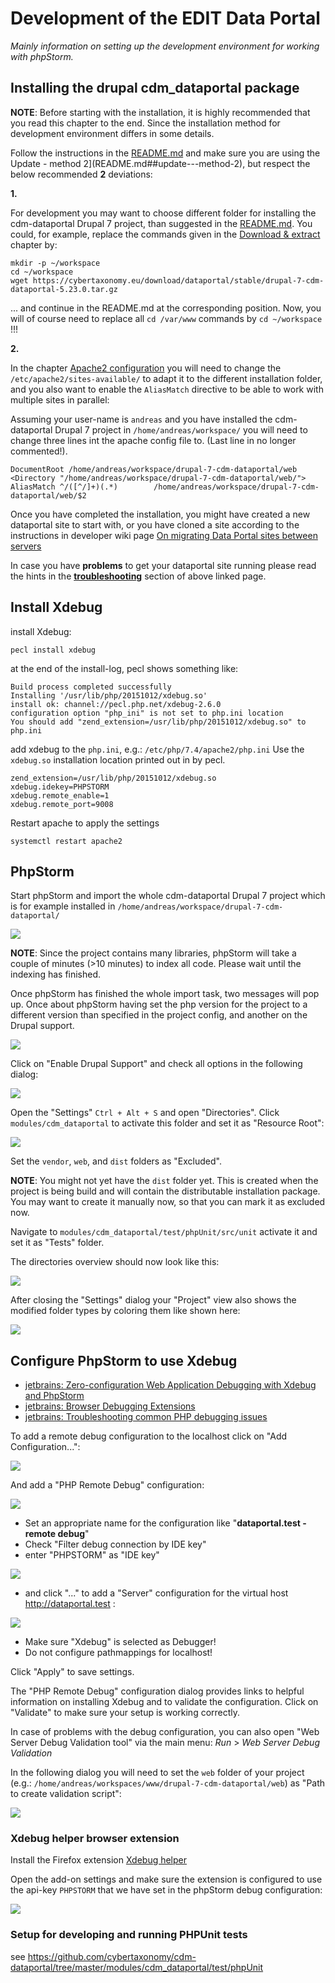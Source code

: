# Development of the EDIT Data Portal

*Mainly information on setting up the development environment for working with phpStorm.*

## Installing the drupal cdm_dataportal package

**NOTE**: Before starting with the installation, it is highly recommended that you read this chapter to the end. Since
the installation method for development environment differs in some details.

Follow the instructions in the [README.md](README.md) and make sure you are using the
Update - method 2](README.md##update---method-2), but respect the below recommended **2** deviations:

**1.**

For development you may want to choose different folder for installing the cdm-dataportal Drupal 7 project, 
than suggested in the [README.md](README.md). You could, for example, replace the commands given in the
[Download & extract](README.md#download--extract) chapter by:

~~~
mkdir -p ~/workspace
cd ~/workspace
wget https://cybertaxonomy.eu/download/dataportal/stable/drupal-7-cdm-dataportal-5.23.0.tar.gz
~~~

... and continue in the README.md at the corresponding position.
Now, you will of course need to replace all `cd /var/www` commands by `cd ~/workspace` !!!

**2.**

In the chapter [Apache2 configuration](README.md#apache2-configuration) you will need to change the 
`/etc/apache2/sites-available/` to adapt it to the different installation folder, and you also want to enable the
`AliasMatch` directive to be able to work with multiple sites in parallel:

Assuming your user-name is `andreas` and you have installed the cdm-dataportal Drupal 7 project in `/home/andreas/workspace/`
you will need to change three lines int the apache config file to. (Last line in no longer commented!).

~~~
DocumentRoot /home/andreas/workspace/drupal-7-cdm-dataportal/web
<Directory "/home/andreas/workspace/drupal-7-cdm-dataportal/web/">
AliasMatch ^/([^/]+)(.*)		/home/andreas/workspace/drupal-7-cdm-dataportal/web/$2
~~~~

Once you have completed the installation, you might have created a new dataportal site to start with, or you have cloned
a site according to the instructions in developer wiki page 
[On migrating Data Portal sites between servers](https://dev.e-taxonomy.eu/redmine/projects/edit/wiki/CdmDataportalSiteMigration)

In case you have **problems** to get your dataportal site running please read the hints in the 
[**troubleshooting**](https://dev.e-taxonomy.eu/redmine/projects/edit/wiki/CdmDataportalSiteMigration##Troubleshooting) 
section of above linked page.

## Install Xdebug

install Xdebug:

~~~
pecl install xdebug
~~~

at the end of the install-log, pecl shows something like:

~~~
Build process completed successfully
Installing '/usr/lib/php/20151012/xdebug.so'
install ok: channel://pecl.php.net/xdebug-2.6.0
configuration option "php_ini" is not set to php.ini location
You should add "zend_extension=/usr/lib/php/20151012/xdebug.so" to php.ini
~~~

add xdebug to the `php.ini`, e.g.: `/etc/php/7.4/apache2/php.ini` Use the `xdebug.so` installation location printed out 
in by pecl.

~~~
zend_extension=/usr/lib/php/20151012/xdebug.so
xdebug.idekey=PHPSTORM
xdebug.remote_enable=1
xdebug.remote_port=9008
~~~

Restart apache  to apply the settings 

~~~
systemctl restart apache2
~~~

## PhpStorm

Start phpStorm and import the whole cdm-dataportal Drupal 7 project which is for example installed in 
`/home/andreas/workspace/drupal-7-cdm-dataportal/`

![](images/phpstorm-new-project-from-existing-files.png)

**NOTE**: Since the project contains many libraries, phpStorm will take a couple of minutes (>10 minutes) to index all code. 
Please wait until the indexing has finished.

Once phpStorm has finished the whole import task, two messages will pop up. Once about phpStorm having set the php version for 
the project to a different version than specified in the project config, and another on the Drupal support.

![](images/phpstorm-drupal-support-popup.png)

Click on "Enable Drupal Support" and check all options in the following dialog:

![](images/phpstorm-enable-drupal-support-dialog.png)

Open the "Settings" `Ctrl + Alt + S` and open "Directories". Click `modules/cdm_dataportal` to activate this folder and set it as "Resource Root":

![](images/phpstorm-directories-resource-root.png)

Set the `vendor`, `web`, and `dist` folders as "Excluded".

**NOTE**: You might not yet have the `dist` folder yet. This is created when the project is being build and will contain
the distributable installation package. You may want to create it manually now, so that you can mark it as excluded now.

Navigate to `modules/cdm_dataportal/test/phpUnit/src/unit` activate it and set it as "Tests" folder.

The directories overview should now look like this:

![](images/phpstorm-settings-directories.png)

After closing the "Settings" dialog your "Project" view also shows the modified folder types by coloring them like shown here:

![](images/php-storm-project-folders.png)

## Configure PhpStorm to use Xdebug

* [jetbrains: Zero-configuration Web Application Debugging with Xdebug and PhpStorm](https://confluence.jetbrains.com/display/PhpStorm/Zero-configuration+Web+Application+Debugging+with+Xdebug+and+PhpStorm#Zero-configurationWebApplicationDebuggingwithXdebugandPhpStorm-1.InstallXdebug)
* [jetbrains: Browser Debugging Extensions](https://confluence.jetbrains.com/display/PhpStorm/Browser+Debugging+Extensions)
* [jetbrains: Troubleshooting common PHP debugging issues](https://www.jetbrains.com/help/phpstorm/troubleshooting-php-debugging.html)

To add a remote debug configuration to the localhost click on "Add Configuration...":

![](images/phpstorm-add-configuration.png)

And add a "PHP Remote Debug" configuration:

![](images/phpstorm-add-remote-debug-configuration.png)

* Set an appropriate name for the configuration like "**dataportal.test - remote debug**"
* Check "Filter debug connection by IDE key"
* enter "PHPSTORM" as "IDE key"

![](images/phpstorm-add-remote-debug-configuration-1.png)

* and click "..." to add a "Server" configuration for the virtual host http://dataportal.test :

![](images/phpstorm-add-server-configuration.png)

* Make sure "Xdebug" is selected as Debugger!
* Do not configure pathmappings for localhost!

Click "Apply" to save settings.

The "PHP Remote Debug" configuration dialog provides links to helpful information on installing Xdebug and
to validate the configuration. Click on "Validate" to make sure your setup is working correctly.

In case of problems with the debug configuration, you can also open  "Web Server Debug Validation tool" 
via the main menu:  *Run* > *Web Server Debug Validation*

In the following dialog you will need to set the `web` folder of your project (e.g.: `/home/andreas/workspaces/www/drupal-7-cdm-dataportal/web`) 
as "Path to create validation script":  

![](images/phpstorm-validate-debug-config.png)
 
### Xdebug helper browser extension

Install the Firefox extension [Xdebug helper](https://addons.mozilla.org/en-US/firefox/addon/xdebug-helper-for-firefox/)

Open the add-on settings and make sure the extension is configured to use the api-key `PHPSTORM` that 
we have set in the phpStorm debug configuration:

![](images/Xdebug-helper-configuration.png )

### Setup for developing and running PHPUnit tests

see https://github.com/cybertaxonomy/cdm-dataportal/tree/master/modules/cdm_dataportal/test/phpUnit 




